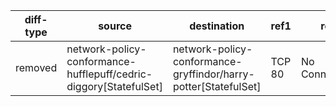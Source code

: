 | diff-type | source | destination | ref1 | ref2 | workloads-diff-info |
|-----------|--------|-------------|------|------|---------------------|
| removed | network-policy-conformance-hufflepuff/cedric-diggory[StatefulSet] | network-policy-conformance-gryffindor/harry-potter[StatefulSet] | TCP 80 | No Connections |  |